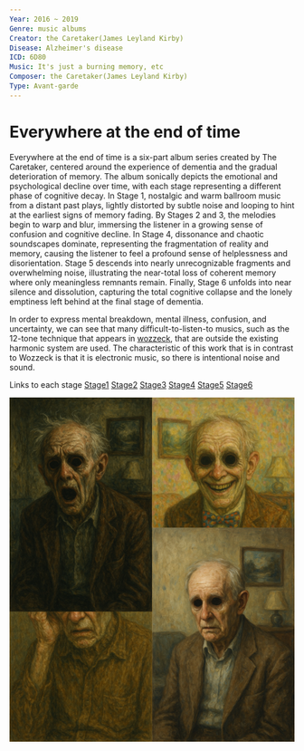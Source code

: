 ```yaml
---
Year: 2016 ~ 2019 
Genre: music albums
Creator: the Caretaker(James Leyland Kirby)
Disease: Alzheimer's disease
ICD: 6D80
Music: It's just a burning memory, etc
Composer: the Caretaker(James Leyland Kirby)
Type: Avant-garde
---
```


# Everywhere at the end of time

Everywhere at the end of time is a six-part album series created by The Caretaker, centered around the experience of dementia and the gradual deterioration of memory. The album sonically depicts the emotional and psychological decline over time, with each stage representing a different phase of cognitive decay. In Stage 1, nostalgic and warm ballroom music from a distant past plays, lightly distorted by subtle noise and looping to hint at the earliest signs of memory fading. By Stages 2 and 3, the melodies begin to warp and blur, immersing the listener in a growing sense of confusion and cognitive decline. In Stage 4, dissonance and chaotic soundscapes dominate, representing the fragmentation of reality and memory, causing the listener to feel a profound sense of helplessness and disorientation. Stage 5 descends into nearly unrecognizable fragments and overwhelming noise, illustrating the near-total loss of coherent memory where only meaningless remnants remain. Finally, Stage 6 unfolds into near silence and dissolution, capturing the total cognitive collapse and the lonely emptiness left behind at the final stage of dementia.

In order to express mental breakdown, mental illness, confusion, and uncertainty, we can see that many difficult-to-listen-to musics, such as the 12-tone technique that appears in [wozzeck](jang_geunyeong.md), that are outside the existing harmonic system are used. The characteristic of this work that is in contrast to Wozzeck is that it is electronic music, so there is intentional noise and sound.

Links to each stage
[Stage1](https://www.youtube.com/watch?v=wPOF5FgG3DU&list=OLAK5uy_mojBy7gXjbb-DCXjYCTWz1lp30IcEeZMQ)
[Stage2](https://www.youtube.com/watch?v=I-xn5w8VXVQ&list=OLAK5uy_kz9wNQpu4cF3awH9pilOd_pkwhrbEE1xM)
[Stage3](https://www.youtube.com/watch?v=ca6R3qfmN5U&list=OLAK5uy_k4s7OrxbRBis9ArGFvXjC19ZyGe8HuGOA)
[Stage4](https://www.youtube.com/watch?v=QlqHpMdO2vc&list=OLAK5uy_lNfBJWbS2njoIiW802Gbcy94ljo37bS8E)
[Stage5](https://www.youtube.com/watch?v=wCIFWLWxHwM&list=OLAK5uy_kaRq_IjkSYoPmqR5eHQ7-erevT8IMFJYA)
[Stage6](https://www.youtube.com/watch?v=hNY4putr7-I&list=OLAK5uy_kk5jHTM05i-WrK41Mlk2wW2WwYyPbcS8A)

<img src="hyeon_jeongmin_img.png" alt="A painting of an old man suffering from memories and empty spaces in his memory of unknown origin." style="width:25;" />
